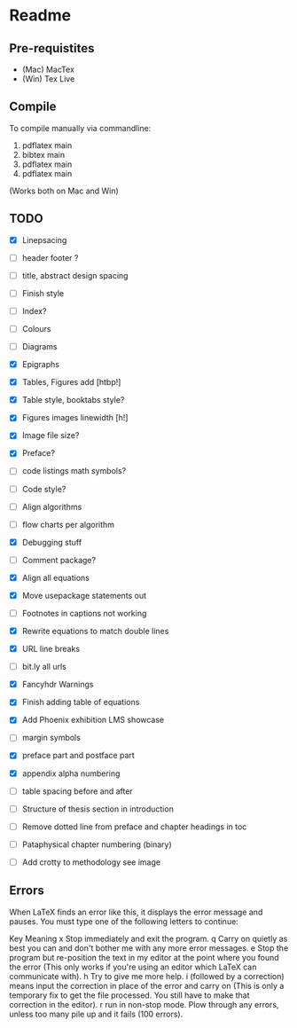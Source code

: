 # Readme


## Pre-requistites

- (Mac) MacTex
- (Win) Tex Live


## Compile
To compile manually via commandline:

1. pdflatex main
2. bibtex main
3. pdflatex main
4. pdflatex main

(Works both on Mac and Win)


## TODO

- [X] Linepsacing
- [ ] header footer ?
- [ ] title, abstract design spacing
- [ ] Finish style
- [ ] Index?
- [ ] Colours
- [ ] Diagrams
- [X] Epigraphs
- [X] Tables, Figures add [htbp!]
- [X] Table style, booktabs style?
- [X] Figures images linewidth [h!]
- [X] Image file size?
- [X] Preface?
- [ ] code listings math symbols?
- [ ] Code style?
- [ ] Align algorithms
- [ ] flow charts per algorithm
- [X] Debugging stuff
- [ ] Comment package?
- [X] Align all equations
- [X] Move usepackage statements out
- [ ] Footnotes in captions not working
- [X] Rewrite equations to match double lines
- [X] URL line breaks
- [ ] bit.ly all urls
- [X] Fancyhdr Warnings
- [X] Finish adding table of equations
- [X] Add Phoenix exhibition LMS showcase
- [ ] margin symbols
- [X] preface part and postface part
- [X] appendix alpha numbering
- [ ] table spacing before and after
- [ ] Structure of thesis section in introduction
- [ ] Remove dotted line from preface and chapter headings in toc
- [ ] Pataphysical chapter numbering (binary)
- [ ] Add crotty to methodology see image



## Errors

When LaTeX finds an error like this, it displays the error message and pauses. You must type one of the following letters to continue:

Key	Meaning
x	Stop immediately and exit the program.
q	Carry on quietly as best you can and don't bother me with any more error messages.
e	Stop the program but re-position the text in my editor at the point where you found the error (This only works if you're using an editor which LaTeX can communicate with).
h	Try to give me more help.
i	(followed by a correction) means input the correction in place of the error and carry on (This is only a temporary fix to get the file processed. You still have to make that correction in the editor).
r	run in non-stop mode. Plow through any errors, unless too many pile up and it fails (100 errors).
